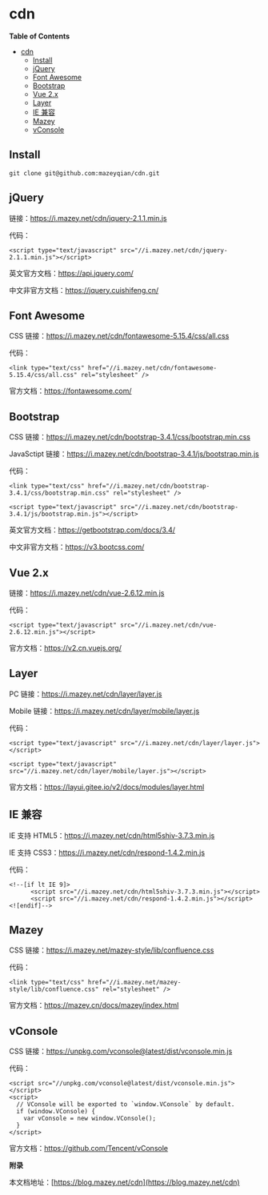 # cdn

**Table of Contents**

- [cdn](#cdn)
  - [Install](#install)
  - [jQuery](#jquery)
  - [Font Awesome](#font-awesome)
  - [Bootstrap](#bootstrap)
  - [Vue 2.x](#vue-2x)
  - [Layer](#layer)
  - [IE 兼容](#ie-兼容)
  - [Mazey](#mazey)
  - [vConsole](#vconsole)

## Install

```
git clone git@github.com:mazeyqian/cdn.git
```

## jQuery

链接：https://i.mazey.net/cdn/jquery-2.1.1.min.js

代码：

```
<script type="text/javascript" src="//i.mazey.net/cdn/jquery-2.1.1.min.js"></script>
```

英文官方文档：https://api.jquery.com/

中文非官方文档：https://jquery.cuishifeng.cn/

## Font Awesome

CSS 链接：https://i.mazey.net/cdn/fontawesome-5.15.4/css/all.css

代码：

```
<link type="text/css" href="//i.mazey.net/cdn/fontawesome-5.15.4/css/all.css" rel="stylesheet" />
```

官方文档：https://fontawesome.com/

## Bootstrap

CSS 链接：https://i.mazey.net/cdn/bootstrap-3.4.1/css/bootstrap.min.css

JavaSctipt 链接：https://i.mazey.net/cdn/bootstrap-3.4.1/js/bootstrap.min.js

代码：

```
<link type="text/css" href="//i.mazey.net/cdn/bootstrap-3.4.1/css/bootstrap.min.css" rel="stylesheet" />

<script type="text/javascript" src="//i.mazey.net/cdn/bootstrap-3.4.1/js/bootstrap.min.js"></script>
```

英文官方文档：https://getbootstrap.com/docs/3.4/

中文非官方文档：https://v3.bootcss.com/

## Vue 2.x

链接：https://i.mazey.net/cdn/vue-2.6.12.min.js

代码：

```
<script type="text/javascript" src="//i.mazey.net/cdn/vue-2.6.12.min.js"></script>
```

官方文档：https://v2.cn.vuejs.org/

## Layer

PC 链接：https://i.mazey.net/cdn/layer/layer.js

Mobile 链接：https://i.mazey.net/cdn/layer/mobile/layer.js

代码：

```
<script type="text/javascript" src="//i.mazey.net/cdn/layer/layer.js"></script>

<script type="text/javascript" src="//i.mazey.net/cdn/layer/mobile/layer.js"></script>
```

官方文档：https://layui.gitee.io/v2/docs/modules/layer.html

## IE 兼容

IE 支持 HTML5：https://i.mazey.net/cdn/html5shiv-3.7.3.min.js

IE 支持 CSS3：https://i.mazey.net/cdn/respond-1.4.2.min.js

代码：

```
<!--[if lt IE 9]>
      <script src="//i.mazey.net/cdn/html5shiv-3.7.3.min.js"></script>
      <script src="//i.mazey.net/cdn/respond-1.4.2.min.js"></script>
<![endif]-->
```

## Mazey

CSS 链接：https://i.mazey.net/mazey-style/lib/confluence.css

代码：

```
<link type="text/css" href="//i.mazey.net/mazey-style/lib/confluence.css" rel="stylesheet" />
```

官方文档：https://mazey.cn/docs/mazey/index.html

## vConsole

CSS 链接：https://unpkg.com/vconsole@latest/dist/vconsole.min.js

代码：

```
<script src="//unpkg.com/vconsole@latest/dist/vconsole.min.js"></script>
<script>
  // VConsole will be exported to `window.VConsole` by default.
  if (window.VConsole) {
    var vConsole = new window.VConsole();
  }
</script>
```

官方文档：https://github.com/Tencent/vConsole

**附录**

本文档地址：[https://blog.mazey.net/cdn](https://blog.mazey.net/cdn)
